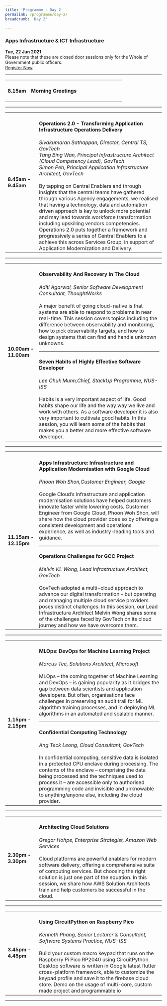 ```yaml
---
title: 'Programme - Day 2'
permalink: /programme/day-2/
breadcrumb: 'Day 2'

---
```


### Apps Infrastructure & ICT Infrastructure
**Tue, 22 Jun 2021**
<br>
Please note that these are closed door sessions only for the Whole of Government public officers.
<br>
<a href="https://form.gov.sg/60b5ff7eadb885001238b51a" class="bp-button is-secondary is-uppercase search-button" target="_blank">Register Now</a>
<hr style="margin-top:0;">
<table>
  <tr>
    <td width="20%"><strong>8.15am</strong></td>
    <td width="80%">
    <h4>Morning Greetings</h4>
    </td>
  </tr>
</table>

<hr>

<table>
  <tr>
    <td width="20%"><strong>8.45am - 9.45am</strong></td>
    <td width="80%">
      <h4>Operations 2.0 - Transforming Application Infrastructure Operations Delivery</h4>
      <em>Sivakumaran Sathappan, Director, Central TS, GovTech<br>
        Tang Bing Wan, Principal Infrastructure Architect (Cloud Competency Lead), GovTech<br>
        Simon Peh, Principal Application Infrastructure Architect, GovTech </em>
      <br><br>
      By tapping on Central Enablers and through insights that the central teams have gathered through various Agency engagements, we realised that having a technology, data and automation driven approach is key to unlock more potential and may lead towards workforce transformation including upskilling vendors competencies. Operations 2.0 puts together a framework and progressively a series of Central Enablers to a achieve this across Services Group, in support of Application Modernization and Delivery.
  </td>
  </tr>
</table>

<hr>

<table>
  <tr>
    <td width="20%"><strong>10.00am - 11.00am</strong></td>
    <td width="80%">
      <h4>Observability And Recovery In The Cloud</h4>
      <em>Aditi Agarwal, Senior Software Development Consultant, ThoughtWorks</em>
      <br><br>
      A major benefit of going cloud-native is that systems are able to respond to problems in near real-time. This session covers topics including the difference between observability and monitoring, how to pick observability targets, and how to design systems that can find and handle unknown unknowns.
   <hr>
      <h4>Seven Habits of Highly Effective Software Developer</h4>
      <em>Lee Chuk Munn,Chief, StackUp Programme, NUS-ISS</em>
      <br><br>
      Habits is a very important aspect of life. Good habits shape our life and the way way we live and work with others. As a software developer it is also very important to       cultivate good habits. 
      In this session, you will learn some of the habits that makes you a better and more effective software developer.
    </td>
  </tr>
</table>

<hr>

<table>
  <tr>
    <td width="20%"><strong>11.15am - 12.15pm</strong></td>
    <td width="80%">
      <h4>Apps Infrastructure:  Infrastructure and Application Modernisation with Google Cloud</h4>
      <em>Phoon Woh Shon,Customer Engineer, Google</em>
      <br><br>
      Google Cloud’s infrastructure and application modernisation solutions have helped customers innovate faster while lowering costs. Customer Engineer from Google Cloud,           Phoon Woh Shon, will share how the cloud provider does so by offering a consistent development and operations experience, as well as industry-leading tools and guidance.
    <hr>
      <h4>Operations Challenges for GCC Project</h4>
      <em>Melvin KL Wong, Lead Infrastructure Architect, GovTech</em>
      <br><br> 
      GovTech adopted a multi-cloud approach to advance our digital transformation – but operating and managing multiple cloud service providers poses distinct challenges. In       this session, our Lead Infrastructure Architect Melvin Wong shares some of the challenges faced by GovTech on its cloud journey and how we have overcome them.
    </td>
  </tr>
</table>

<hr>

<table>
  <tr>
    <td width="20%"><strong>1.15pm - 2.15pm</strong></td>
    <td width="80%">
      <h4>MLOps: DevOps for Machine Learning Project</h4>
      <em>Marcus Tee, Solutions Architect, Microsoft</em>
      <br><br>
      MLOps – the coming together of Machine Learning and DevOps – is gaining popularity as it bridges the gap between data scientists and application developers. But often,       organisations face challenges in preserving an audit trail for ML algorithm training processes, and in deploying ML algorithms in an automated and scalable manner.
      <hr>
      <h4>Confidential Computing Technology</h4>
      <em>Ang Teck Leong, Cloud Consultant, GovTech</em>
      <br><br>
      In confidential computing, sensitive data is isolated in a protected CPU enclave during processing. The contents of the enclave – comprising the data being processed         and the techniques used to process it – are accessible only to authorised programming code and invisible and unknowable to anything/anyone else, including the cloud           provider.
    </td>
  </tr>
</table>

<hr>

<table>
  <tr>
    <td width="20%"><strong>2.30pm - 3.30pm</strong></td>
    <td width="80%">
      <h4>Architecting Cloud Solutions</h4>
      <em>Gregor Hohpe, Enterprise Strategist, Amazon Web Services</em>
      <br><br>
      Cloud platforms are powerful enablers for modern software delivery, offering a comprehensive suite of computing services. But choosing the right solution is just one part of the equation. In this session, we share how AWS Solution Architects train and help customers be successful in the cloud.
    </td>
  </tr>
</table>

<hr>

<table>
  <tr>
    <td width="20%"><strong>3.45pm - 4.45pm</strong></td>
    <td width="80%">
      <h4>Using CircuitPython on Raspberry Pico</h4>
      <em>Kenneth Phang, Senior Lecturer & Consultant, Software Systems Practice, NUS-ISS</em>
      <br><br>
      Build your custom macro keypad that runs on the Raspberry Pi Pico RP2040 using CircuitPython. Desktop software is written in Google latest flutter cross-platform framework, able to customize the keypad profile and save it to the firebase cloud store. Demo on the usage of multi-core, custom made project and programmable io
    </td>
  </tr>
</table>

<hr>



